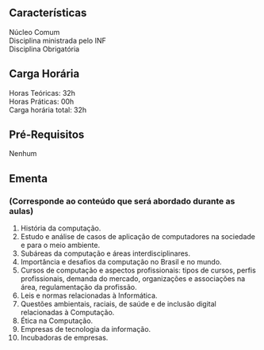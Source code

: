 ## Características  
Núcleo Comum  
Disciplina ministrada pelo INF  
Disciplina Obrigatória

## Carga Horária  
Horas Teóricas: 32h  
Horas Práticas: 00h  
Carga horária total: 32h  

## Pré-Requisitos  
Nenhum  

## Ementa  
### (Corresponde ao conteúdo que será abordado durante as aulas)  
1.  História da computação. 
2.	Estudo e análise de casos de aplicação de computadores na sociedade e para o meio ambiente. 
3.	Subáreas da computação e áreas interdisciplinares. 
4.	Importância e desafios da computação no Brasil e no mundo. 
5.	Cursos de computação e aspectos profissionais: tipos de cursos, perfis profissionais, demanda do mercado, organizações e associações na área, regulamentação da profissão. 
6.	Leis e normas relacionadas à Informática. 
7.	Questões ambientais, raciais, de saúde e de inclusão digital relacionadas à Computação. 
8.	Ética na Computação. 
9.	Empresas de tecnologia da informação. 
10.	Incubadoras de empresas.
